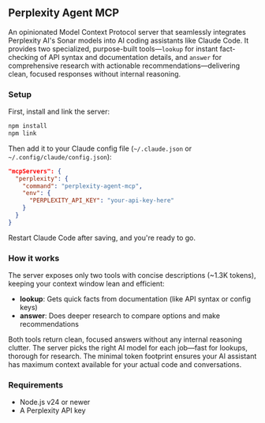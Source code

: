 ## Perplexity Agent MCP

An opinionated Model Context Protocol server that seamlessly integrates Perplexity AI's Sonar models into AI coding assistants like Claude Code. It provides two specialized, purpose-built tools—`lookup` for instant fact-checking of API syntax and documentation details, and `answer` for comprehensive research with actionable recommendations—delivering clean, focused responses without internal reasoning.

### Setup

First, install and link the server:

```bash
npm install
npm link
```

Then add it to your Claude config file (`~/.claude.json` or `~/.config/claude/config.json`):

```json
"mcpServers": {
  "perplexity": {
    "command": "perplexity-agent-mcp",
    "env": {
      "PERPLEXITY_API_KEY": "your-api-key-here"
    }
  }
}
```

Restart Claude Code after saving, and you're ready to go.

### How it works

The server exposes only two tools with concise descriptions (~1.3K tokens), keeping your context window lean and efficient:

- **lookup**: Gets quick facts from documentation (like API syntax or config keys)
- **answer**: Does deeper research to compare options and make recommendations

Both tools return clean, focused answers without any internal reasoning clutter. The server picks the right AI model for each job—fast for lookups, thorough for research. The minimal token footprint ensures your AI assistant has maximum context available for your actual code and conversations.

### Requirements

- Node.js v24 or newer
- A Perplexity API key
